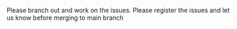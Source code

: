 Please branch out and work on the issues.
Please register the issues and let us know before merging to main branch 
